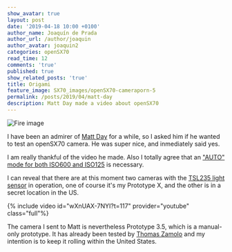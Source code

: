 ```yaml
---
show_avatar: true
layout: post
date: '2019-04-18 10:00 +0100'
author_name: Joaquín de Prada
author_url: /author/joaquin
author_avatar: joaquin2
categories: openSX70
read_time: 12
comments: 'true'
published: true
show_related_posts: 'true'
title: Origami
feature_image: SX70_images/openSX70-cameraporn-5
permalink: /posts/2019/04/matt-day
description: Matt Day made a video about openSX70	
---
```

![Fire image]({{site.url}}/{{site.baseurl}}img/2019/04/2019-04-18-matt-day-01.jpg)

I have been an admirer of [Matt Day](http://www.mattdayphoto.com/) for a while, so I asked him if he wanted to test an openSX70 camera. He was super nice, and inmediately said yes.

I am really thankful of the video he made. Also I totally agree that an ["AUTO" mode for both ISO600 and ISO125](https://opensx70.com/posts/2019/04/autoexposure) is necessary.

I can reveal that there are at this moment two cameras with the [TSL235 light sensor](http://www.farnell.com/datasheets/323585.pdf) in operation, one of course it's my Prototype X, and the other is in a secret location in the US.

{% include video id="wXnUAX-7NYI?t=117" provider="youtube" class="full"%}

The camera I sent to Matt is nevertheless Prototype 3.5, which is a manual-only prototype. It has already been tested by [Thomas Zamolo](https://opensx70.com/posts/2019/02/thomaszamolo) and my intention is to keep it rolling within the United States.





